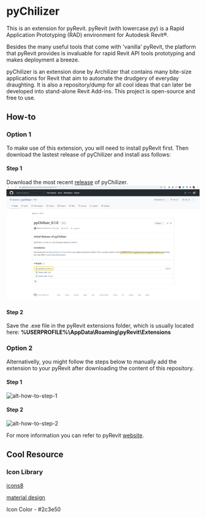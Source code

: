 # pyChilizer


This is an extension for pyRevit. pyRevit (with lowercase *py*) is a Rapid Application Prototyping (RAD) environment for Autodesk Revit®.

Besides the many useful tools that come with 'vanilla' pyRevit, the platform that pyRevit provides is invaluable for rapid Revit API tools prototyping and makes deployment a breeze. 

pyChilizer is an extension done by Archilizer that contains many bite-size applications for Revit that aim to automate the drudgery of everyday draughting. It is also a repository/dump for all cool ideas that can later be developed into stand-alone Revit Add-ins. This project is open-source and free to use.

## How-to

### Option 1
To make use of this extension, you will need to install pyRevit first. Then download the lastest release of pyChilizer and install ass follows:

#### Step 1
Download the most recent [release](https://github.com/dnenov/pyChilizer/releases/tag/v0.1.0) of pyChilizer.
<img src="/images/how-to-1.jpg" alt="how-to-step-1">

#### Step 2
Save the .exe file in the pyRevit extensions folder, which is usually located here: **%USERPROFILE%\AppData\Roaming\pyRevit\Extensions**


### Option 2

Alternativelly, you might follow the steps below to manually add the extension to your pyRevit after downloading the content of this repository.

#### Step 1

<img src="/images/how-to-1.png" alt="alt-how-to-step-1">

#### Step 2

<img src="/images/how-to-2.PNG" alt="alt-how-to-step-2" height="50%" width="50%">


For more information you can refer to pyRevit [website](https://www.notion.so/pyRevit-bd907d6292ed4ce997c46e84b6ef67a0).

## Cool Resource

### Icon Library
[icons8](https://icons8.com/icon/set/first/windows)

[material design](https://www.material.io/resources/icons/?icon=format_align_center&style=baseline)

Icon Color - #2c3e50

